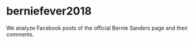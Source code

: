 # berniefever2018
We analyze Facebook posts of the official Bernie Sanders page and their comments.
